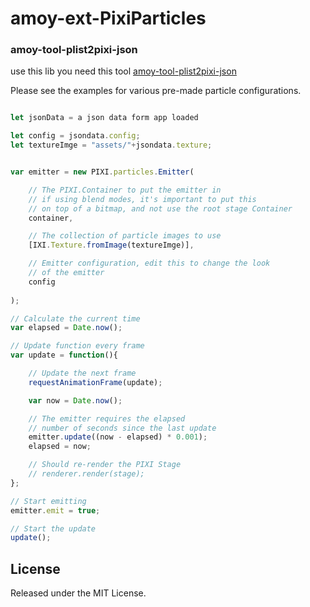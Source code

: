 # amoy-ext-PixiParticles

### amoy-tool-plist2pixi-json
use this lib you need this tool [amoy-tool-plist2pixi-json](https://github.com/amoyjs/amoy-tool-plist2pixi-json)

Please see the examples for various pre-made particle configurations.

```js

let jsonData = a json data form app loaded

let config = jsondata.config;
let textureImge = "assets/"+jsondata.texture;


var emitter = new PIXI.particles.Emitter(

	// The PIXI.Container to put the emitter in
	// if using blend modes, it's important to put this
	// on top of a bitmap, and not use the root stage Container
	container,

	// The collection of particle images to use
	[IXI.Texture.fromImage(textureImge)],

	// Emitter configuration, edit this to change the look
	// of the emitter
	config
	
);

// Calculate the current time
var elapsed = Date.now();

// Update function every frame
var update = function(){

	// Update the next frame
	requestAnimationFrame(update);

	var now = Date.now();

	// The emitter requires the elapsed
	// number of seconds since the last update
	emitter.update((now - elapsed) * 0.001);
	elapsed = now;

	// Should re-render the PIXI Stage
	// renderer.render(stage);
};

// Start emitting
emitter.emit = true;

// Start the update
update();
```

## License
Released under the MIT License.
